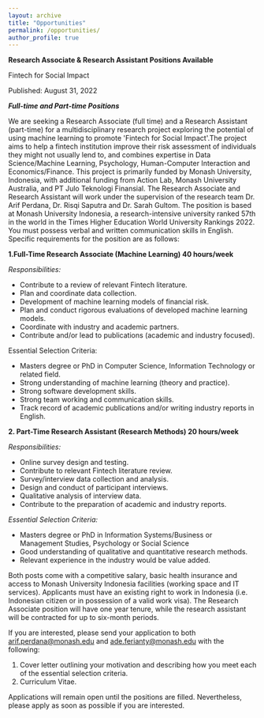 ```yaml
---
layout: archive
title: "Opportunities"
permalink: /opportunities/
author_profile: true
---
```




**Research Associate & Research Assistant Positions Available**

Fintech for Social Impact

Published: August 31, 2022

_**Full-time and Part-time Positions**_

We are seeking a Research Associate (full time) and a Research Assistant (part-time) for a multidisciplinary research project exploring the potential of using machine learning to promote 'Fintech for Social Impact'.The project aims to help a fintech institution improve their risk assessment of individuals they might not usually lend to, and combines expertise in Data Science/Machine Learning, Psychology, Human-Computer Interaction and Economics/Finance. This project is primarily funded by Monash University, Indonesia, with additional funding from Action Lab, Monash University Australia, and PT Julo Teknologi Finansial. The Research Associate and Research Assistant will work under the supervision of the research team Dr. Arif Perdana, Dr. Risqi Saputra and Dr. Sarah Gultom. The position is based at Monash University Indonesia, a research-intensive university ranked 57th in the world in the Times Higher Education World University Rankings 2022. You must possess verbal and written communication skills in English. Specific requirements for the position are as follows:

**1.Full-Time Research Associate (Machine Learning) 40 hours/week**

_Responsibilities:_

* Contribute to a review of relevant Fintech literature.
* Plan and coordinate data collection.
* Development of machine learning models of financial risk.
* Plan and conduct rigorous evaluations of developed machine learning models.
* Coordinate with industry and academic partners.
* Contribute and/or lead to publications (academic and industry focused).

Essential Selection Criteria:
* Masters degree or PhD in Computer Science, Information Technology or related field.
* Strong understanding of machine learning (theory and practice).
* Strong software development skills.
* Strong team working and communication skills.
* Track record of academic publications and/or writing industry reports in English.


**2. Part-Time Research Assistant (Research Methods) 20 hours/week**

_Responsibilities:_
* Online survey design and testing.
* Contribute to relevant Fintech literature review.
* Survey/interview data collection and analysis.
* Design and conduct of participant interviews.
* Qualitative analysis of interview data.
* Contribute to the preparation of academic and industry reports.

_Essential Selection Criteria:_
* Masters degree or PhD in Information Systems/Business or Management Studies, Psychology or Social Science
* Good understanding of qualitative and quantitative research methods.
* Relevant experience in the industry would be value added.

Both posts come with a competitive salary, basic health insurance and access to Monash University Indonesia facilities (working space and IT services). Applicants must have an existing right to work in Indonesia (i.e. Indonesian citizen or in possession of a valid work visa). The Research Associate position will have one year tenure, while the research assistant will be contracted for up to six-month periods.

If you are interested, please send your application to both arif.perdana@monash.edu and ade.ferianty@monash.edu with the following:
1. Cover letter outlining your motivation and describing how you meet each of the essential selection criteria.
2. Curriculum Vitae.

Applications will remain open until the positions are filled. Nevertheless, please apply as soon as possible if you are interested.
